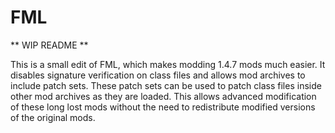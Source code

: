 # FML
   
** WIP README **
  
This is a small edit of FML, which makes modding 1.4.7 mods much easier. It disables signature verification on class files and allows mod archives to include patch sets. These patch sets can be used to patch class files inside other mod archives as they are loaded. This allows advanced modification of these long lost mods without the need to redistribute modified versions of the original mods.
